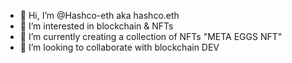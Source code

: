 - 👋 Hi, I’m @Hashco-eth aka hashco.eth
- 👀 I’m interested in blockchain & NFTs
- 🌱 I’m currently creating a collection of NFTs "META EGGS NFT"
- 💞️ I’m looking to collaborate with blockchain DEV 

